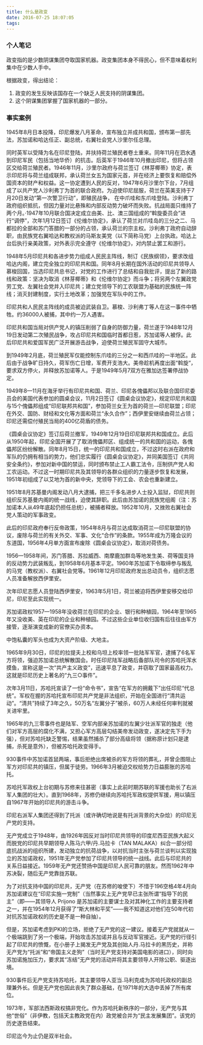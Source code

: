 ```yaml
---
title: 什么是政变
date: 2016-07-25 18:07:05
tags: 
---
```


### 个人笔记

政变指的是少数阴谋集团夺取国家机器。政变集团本身不得民心，但不意味着权利集中在少数人手中。

根据政变，得出结论：

1. 政变的发生反映该国存在一个缺乏人民支持的阴谋集团。
2. 这个阴谋集团掌握了国家机器的一部分。

<!-- more -->
### 事实案例

1945年8月日本投降，印尼爆发八月革命，宣布独立并成共和国，颁布第一部先法，苏加诺和哈达任正、副总统，右翼社会党人沙里尔任总理。

同时英军以受降为名在印尼登陆，并扶持荷兰殖民者卷土重来。同年11月在泗水遇到印尼军民（包括当地华侨）的抗击。后英军于1946年10月撤出印尼，但将占领区交给荷兰殖民者。1946年11月，沙里尔政府与荷兰签订《林芽椰蒂》协定，表示印尼将与荷兰组成联邦，承认荷兰女五为国家元首，并在经济上要恢复和赔偿外国资本的财产和权益。这一协定遭到人民的反对，1947年6月沙里尔下台，7月组成了以共产党人沙利弗丁为首的联合政府。为迫使印尼屈服，荷兰在英美支持于7月20日发动“第一次警卫行动”，即殖民战争， 在中爪哇和东爪哇登陆。沙利弗丁政府组织抵抗，但因力量对比悬殊和内部反动势力破坏而失败。抗战局面只维持了两个月。·1947年10月联合国决定成立由美、比、澳三国组成的“斡旋委员会”进行“调停”，次年1月12日签订《伦维尔协定》，承认了荷兰对爪哇岛的三分之二、马都拉的全部和苏门答腊的一部分的占领，承认荷兰的宗主权。沙利弗丁政府自动辞职，由民族党右翼哈达和教权派的马斯友美党（以下简称马党）上台执政。哈达上台后执行亲美政策，对外表示完全遵守《伦维尔协定》，对内禁止罢工和游行。

1948年5月印尼共和各进步势力组成人民民主阵线，制订《民族纲领》，要求改组哈达内阁，建立完全独立的印尼共和国。同年8月长期在国外活动的印尼共领导人慕梭回国，当选印尼共总书记，对党的工作进行了总结和自我批评，提出了新的路线和政策：坚决为取消《林芽椰蒂》和《伦维尔协定》而斗争；将另两个左翼政党劳工党、左翼社会党并入印尼共；建立党领导下的工农联盟为基础的民族统一阵线；消灭封建制度，实行土地改革；加强党在军队中的工作。

印尼共和人民民主阵线的成员被迫武装自卫。慕梭、沙利弗丁等人在这一事件中牺牲。约36000人被捕，其中约一万人遇害。

印尼共和国当局对供产党人的镇压削弱了自身的防御力量，荷兰遂于1948年12月19日发动第二次殖民战争，攻占印尼共和国临时首都日惹，苏加诺等人被俘。此后印尼共和爱国军民广泛开展游击战争，迫使荷兰殖民军固守大城市。

到1949年2月底，荷兰殖民军仅能控制东爪哇的三分之一和西爪哇的一半地区。此后由于战争旷日持久，荷军伤亡日增，军费开支浩大。美帝趁机再度出面“斡旋“，要求双方停火，并释放苏加诺等人。于是1949年5月7双方在雅加达签署停战协定。

1949年8—11月在海牙举行有印尼共和国、荷兰、印尼各傀儡邦以及联合国印尼委员会的美国代表参加的圆桌会议，11月2日签订《圆桌会议协定》，规定印尼共和国与15个傀儡邦组成“印尼联邦共和国”，参加荷兰女王为首的荷兰—印尼联盟；印尼在外交、国防、财经和文化等方面和荷兰“永久合作”；西伊里安继续由荷兰占领；印尼还需偿付殖民当局的400亿荷盾的债务。

《圆桌会议协定》签订后荷兰撤军，1949年12月19日印尼联邦共和国成立。此后从1950年起，印尼全国开展了了取消傀儡邦区、组成统一的共和国的运动，各傀儡邦区纷纷解散。同年8月15日，统一的印尼共和国成立，不过这时右派在政府和军队的仍拥有相当的势力，他们忠实履行《圆桌会议协定》，并同美国签订《共同安全条约》，参加对新中国的禁运，同时颁布禁止工人霸工法令，压制供产党人和工农运动。不过这一时期印尼共及其领导的各群众组织的力量逐步恢复和发展，1951年初组成了以艾地为首的新中央，党领导下的工会、农会也重新建立。

1951年8月苏基曼内阁发动八月大逮捕，把三千多名进步人士投入监狱，印尼共则组织反苏基曼内阁的统一战线，迫使其辞职。此后由苏加诺的民族党组阁（注：苏加诺本人从49年底起仍担任总统），被捕者释放。1952年10月，又挫败右翼社会党人策动的军事政变。

此后的印尼政府奉行反帝政策，1954年8月与荷兰达成取消荷兰—印尼联盟的协议，废除与荷兰的有关外交、军事、文化“合作”的条款。1955年成为万隆会议的东道国，1956年4月单方面宣布废除《圆桌会议协定》，取消对荷债务。

1956—1958年间，苏门答腊、苏拉威西、南摩鹿加群岛等地发生美、荷等国支持的反动势力武装叛乱，到1958年6月基本平定。1960年苏加诺下令取缔参与叛乱的马党（教权派）、右翼社会党等。1961年12月印尼政府发出总动员令，组织志愿人员准备解放西伊里安。

次年印尼志愿人员登陆西伊里安，1963年5月1日，荷兰被迫将西伊里安移交给印尼，印尼至此实现统一。

苏加诺政权1957—1958年没收荷兰在印尼的企业、银行和种植园，1964年至1965年又没收美、英在印尼的企业和种植园。不过这些企业单位收归国有后往往由军方接管，逐渐演变成新的官僚买办资本。

中饱私囊的军头也成为大资产阶级、大地主。

1965年9月30日，印尼的拉提夫上校和乌坦上校率领一批陆军军官，逮捕了6名军方将领，强迫苏加诺总统解散国会。时任印尼陆军战略后备部队司令的苏哈托浑水摸鱼，宣称这是一次“共产主义政变”，迅速平息了政变，并窃取了国家最高权力。这就是印尼历史上著名的“九三○事件”。

次年3月11日，苏哈托宣读了一份“命令书”，宣告“在军方的拥戴下”出任印尼“代总统”。军权在握的苏哈托宣布印尼共产党是非法组织，开始在全国进行“清共运动”。“清共”持续了3年之久，50万名“左翼分子”被杀，60万人未经任何审判就被关进牢里。

1965年的九三零事件也是陆军、空军内部亲苏加诺的左翼少壮派军官的独走（他们对军方高层的腐化不满，又担心军方高层勾结美帝发动政变，遂决定先下手为强），但对苏哈托缺乏警惕，结果虽然捕杀了部分高级将领（据称原计划只是逮捕，杀死是意外），但被苏哈托政变得手。

930事件中苏加诺首鼠两端，事后拒绝出席被杀的军方将领的葬礼，并曾企图阻止军方对印尼共的镇压，但属于徒劳。1966年3月被迫交权给势力日益膨胀的苏哈托。

苏哈托军政权上台初期与苏修来往甚密（事实上此前时期苏联的军援也助长了右派军人集团的壮大）。直到1968年，苏修仍继续向苏哈托军政权提供军援，用以镇压自1967年开始的印尼共的游击斗争。

印尼右派军人集团还得到了托派（或许确切地说是有托派背景的大杂烩）的印尼无产党的支持。

无产党成立于1948年，由1926年因反对当时印尼共领导的印度尼西亚民族大起义而脱党的印尼共早期领导人陈马六甲/丹.马拉卡（TAN MALAKA）纠合一部分彻底抗战派的组织所建，发动独立的抗荷战争，以对抗当时主张与荷兰谈判以实现独立的苏加诺政权，1951年无产党参加了印尼共领导的统一战线。此后与印尼共的关系日益接近。1959年无产党还赞扬中国是印尼人民可靠的朋友。然而1962年中苏决裂，随后无产党靠拢苏联。

为了对抗支持中国的印尼共，无产党（在苏修的唆使下）不惜于196空格4年4月向苏加诺建议在“印尼实施一党制”（当然事实上无产党早已主张所谓“指导下的民主”（即——其领导人 Prijono 是苏加诺的主要谋士及对其神化工作的主要支持者之一，并在1954年12月获得了“斯大林和平奖”——我不知道这对他们在50年代初对抗苏加诺政权的历史是不是一种自抽）。

但是，苏加诺考虑到PKI的立场，拒绝了无产党的这一建议。接着无产党就就从一个极端跳到了另一个极端，开始攻击苏加诺并且与反动军官接近。无产党的行径引起了印尼共的愤慨，在小册子上揭发无产党及其创始人丹.马拉卡的黑历史，并称无产党为“托派”和“帝国主义走狗”（当时无产党支持对美国电影的进口），同时向苏加诺施加压力，要求其“冻结”无产党的活动并将其主要领导人开除公职、驱逐出境。

930事件后无产党支持苏哈托，其主要领导人亚当.马利克成为苏哈托政权的副总理兼外长。但是无产党也因此丧失了群众基础，在1971年的大选中丢掉了所有席位。

1973年，军部法西斯政权搞非党化。作为苏哈托新秩序的一部分，无产党与其他“世俗”（非伊教，包括天主教政党在内）政党被合并为“民主发展集团”。该党的历史遂告结束。

印尼迄今为止仍是双半社会。
　　
